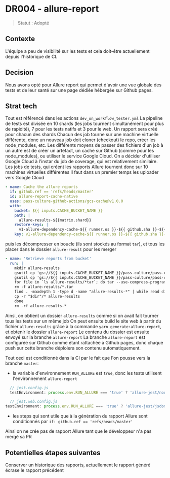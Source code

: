 # DR004 - allure-report

> Statut : Adopté

## Contexte

L'équipe a peu de visibilité sur les tests et cela doit-être actuellement depuis l'historique de CI.

## Decision

Nous avons opté pour Allure report qui permet d'avoir une vue globale des tests et de leur santé sur une page dédiée hébergée sur Github pages.

## Strat tech

Tout est référencé dans les actions `dev_on_workflow_tester.yml`
La pipeline de tests est divisée en 10 shards (les jobs tournent simultanément pour plus de rapidité), 7 pour les tests natifs et 3 pour le web.
Un rapport sera créé pour chacun des shards
Chacun des job tourne sur une machine virtuelle différente, donc un nouveau job doit cloner (checkout) le repo, créer les node_modules, etc.
Les différents moyens de passer des fichiers d'un job à un autre est de créer un artefact, un cache sur Github (comme pour les node_modules), ou utiliser le service Google Cloud. On a décider d'utiliser Google Cloud à l'instar du job de coverage, qui est relativement similaire.
Les jobs de tests, qui créent les rapports Allure tournent donc sur 10 machines virtuelles différentes
Il faut dans un premier temps les uploader vers Google Cloud

```yaml
- name: Cache the allure reports
  if: github.ref == 'refs/heads/master'
  id: allure-report-cache-native
  uses: pass-culture-github-actions/gcs-cache@v1.0.0
  with:
    bucket: ${{ inputs.CACHE_BUCKET_NAME }}
    path: |
      allure-results-${{matrix.shard}}
    restore-keys: |
      v1-allure-dependency-cache-${{ runner.os }}-${{ github.sha }}-${{ matrix.shard }}
    key: v1-allure-dependency-cache-${{ runner.os }}-${{ github.sha }}-${{ matrix.shard }}
```

puis les décompresser en boucle (ils sont stockés au format `tar`), et tous les placer dans le dossier `allure-result` pour les merger

```yaml
- name: 'Retrieve reports from bucket'
  run: |
    mkdir allure-results
    gsutil cp 'gs://${{ inputs.CACHE_BUCKET_NAME }}/pass-culture/pass-culture-app-native/v1-allure-dependency-cache-${{ runner.os }}-${{ github.sha }}-*' allure-results
    gsutil cp 'gs://${{ inputs.CACHE_BUCKET_NAME }}/pass-culture/pass-culture-app-native/v1-allure-dependency-cache-web-${{ runner.os }}-${{ github.sha }}-*' allure-results
    for file in `ls allure-results/*tar`; do tar --use-compress-program='zstd --long=30' -xf $file; done
    rm -f allure-results/*.tar
    find . -maxdepth 1 -type d -name "allure-results-*" | while read dir; do
    cp -r "$dir"/* allure-results
    done
    rm -rf allure-results-*
```

Ainsi, on obtient un dossier `allure-results` comme si on avait fait tourner tous les tests sur un même job
On peut ensuite build le site web à partir du fichier `allure-results` grâce à la commande `yarn generate:allure-report`, et obtenir le dossier `allure-report`
Le contenu du dossier est ensuite envoyé sur la branche `allure-report`
La branche `allure-report` est configurée sur Github comme étant rattachée à Github pages, donc chaque push sur cette branche déploiera son contenu automatiquement.

Tout ceci est conditionné dans la CI par le fait que l'on pousse vers la branche `master`:

- la variable d'environnement `RUN_ALLURE` est `true`, donc les tests utilisent l'environnement `allure-report`

```ts
  // jest.config.js
  testEnvironment: process.env.RUN_ALLURE === 'true' ? 'allure-jest/node' : undefined,
```

```ts
  // jest.web.config.js
testEnvironment: process.env.RUN_ALLURE === 'true' ? 'allure-jest/jsdom' : 'jsdom',
```

- les steps qui sont utile que à la génération du rapport Allure sont conditionnés par `if: github.ref == 'refs/heads/master'`

Ainsi on ne crée pas de rapport Allure tant que le développeur n'a pas mergé sa PR

## Potentielles étapes suivantes

Conserver un historique des rapports, actuellement le rapport généré écrase le rapport précédent
